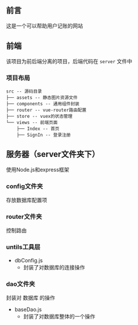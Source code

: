 ## 前言
这是一个可以帮助用户记账的网站

## 前端
该项目为前后端分离的项目，后端代码在 `server` 文件中

### 项目布局
```
src -- 源码目录
├── assets -- 静态图片资源文件
├── components -- 通用组件封装
├── router -- vue-router路由配置
├── store -- vuex的状态管理
└── views -- 前端页面
    ├── Index -- 首页
    ├── SignIn -- 登录注册
```


























## 服务器（server文件夹下）
使用Node.js和express框架

### config文件夹
存放数据库配置项

### router文件夹
控制路由

### untils工具层

- dbConfig.js
	+ 封装了对数据库的连接操作


### dao文件夹
封装对 数据库 的操作

- baseDao.js
	- 封装了对数据库整体的一个操作